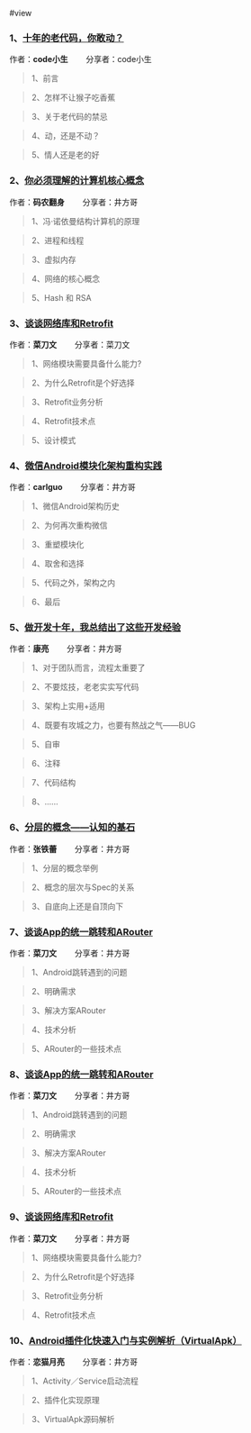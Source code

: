 #view

### 1、[十年的老代码，你敢动？](http://mp.weixin.qq.com/s?__biz=MzIxNzU1Nzk3OQ==&mid=2247484984&idx=1&sn=78c451d3ea639d79f186c88073814216&chksm=97f6b88ca081319afbca2eb807da8b5e6b3fab5037733305d865b2cc55fd5b94878d1448c31a&mpshare=1&scene=1&srcid=07129eeLVnHcT3dGX8NOCEV3#rd)

作者：**code小生** &emsp;&emsp;分享者：code小生

>1、前言

>2、怎样不让猴子吃香蕉

>3、关于老代码的禁忌

>4、动，还是不动？

>5、情人还是老的好

### 2、[你必须理解的计算机核心概念](http://mp.weixin.qq.com/s?__biz=MzAxOTc0NzExNg==&mid=2665513765&idx=1&sn=85cfdd6a68ae9ee43ba6883af90c1c2c&chksm=80d67b66b7a1f2702a2d359f27c7571913a0fb3bf86ec26c0a0d4e54d36ab5fe47be3adc6384&mpshare=1&scene=1&srcid=0713RoENbzw0QPDWDNrCT0E2#rd)

作者：**码农翻身** &emsp;&emsp;分享者：井方哥

>1、冯·诺依曼结构计算机的原理

>2、进程和线程

>3、虚拟内存

>4、网络的核心概念

>5、Hash 和 RSA

### 3、[谈谈网络库和Retrofit](http://mp.weixin.qq.com/s?__biz=MzI0NTcxNTg5Mg==&mid=2247484027&idx=1&sn=2590322b018bad2a80d2c81696fe463b&chksm=e94b04a0de3c8db6c4e653ca8a07f7fb02f3e8e550442c5f2427316a5d75699354d7378372c2&mpshare=1&scene=1&srcid=0714VCA4qloAj0qimyXkWEad#rd)

作者：**菜刀文** &emsp;&emsp;分享者：菜刀文

>1、网络模块需要具备什么能力?

>2、为什么Retrofit是个好选择

>3、Retrofit业务分析

>4、Retrofit技术点

>5、设计模式

### 4、[微信Android模块化架构重构实践](http://mp.weixin.qq.com/s?__biz=MzAwNDY1ODY2OQ==&mid=2649286672&idx=1&sn=4d9db00c496fcafd1d3e01d69af083f9&chksm=8334cc92b4434584e8bdb117274f41145fb49ba467ec0cd9ba5e3551a8abf92f1996bd6b147a&mpshare=1&scene=1&srcid=0714gcTlj0yUH8SbpCLemCWO#rd)

作者：**carlguo** &emsp;&emsp;分享者：井方哥

>1、微信Android架构历史

>2、为何再次重构微信

>3、重塑模块化

>4、取舍和选择

>5、代码之外，架构之内

>6、最后


### 5、[做开发十年，我总结出了这些开发经验](http://mp.weixin.qq.com/s/ZP58hhDj-CVLD6LDy6XkUA)

作者：**康亮** &emsp;&emsp;分享者：井方哥

>1、对于团队而言，流程太重要了

>2、不要炫技，老老实实写代码

>3、架构上实用+适用

>4、既要有攻城之力，也要有熬战之气——BUG

>5、自审

>6、注释

>7、代码结构

>8、......

### 6、[分层的概念——认知的基石](http://mp.weixin.qq.com/s/yLdRuhIWfLOnLPJSDocEhQ)

作者：**张铁蕾** &emsp;&emsp;分享者：井方哥

>1、分层的概念举例

>2、概念的层次与Spec的关系

>3、自底向上还是自顶向下


### 7、[谈谈App的统一跳转和ARouter](http://mp.weixin.qq.com/s/T3HKsJHs4VVlC6HiWPpSaw)

作者：**菜刀文** &emsp;&emsp;分享者：井方哥

>1、Android跳转遇到的问题

>2、明确需求

>3、解决方案ARouter

>4、技术分析

>5、ARouter的一些技术点

### 8、[谈谈App的统一跳转和ARouter](http://mp.weixin.qq.com/s/T3HKsJHs4VVlC6HiWPpSaw)

作者：**菜刀文** &emsp;&emsp;分享者：井方哥

>1、Android跳转遇到的问题

>2、明确需求

>3、解决方案ARouter

>4、技术分析

>5、ARouter的一些技术点

### 9、[谈谈网络库和Retrofit](http://mp.weixin.qq.com/s/_lXQoIoUEx9UC1P29_d8iQ)

作者：**菜刀文** &emsp;&emsp;分享者：井方哥

>1、网络模块需要具备什么能力?

>2、为什么Retrofit是个好选择

>3、Retrofit业务分析

>4、Retrofit技术点



### 10、[Android插件化快速入门与实例解析（VirtualApk）](http://www.jianshu.com/p/a7b36d682b6f)

作者：**恋猫月亮** &emsp;&emsp;分享者：井方哥

>1、Activity／Service启动流程

>2、插件化实现原理

>3、VirtualApk源码解析

